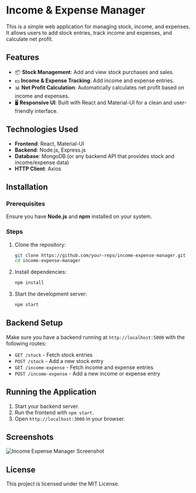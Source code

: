 # Income & Expense Manager

This is a simple web application for managing stock, income, and expenses. It allows users to add stock entries, track income and expenses, and calculate net profit.

## Features
- 📦 **Stock Management**: Add and view stock purchases and sales.
- 💵 **Income & Expense Tracking**: Add income and expense entries.
- 📊 **Net Profit Calculation**: Automatically calculates net profit based on income and expenses.
- 🖥 **Responsive UI**: Built with React and Material-UI for a clean and user-friendly interface.

## Technologies Used
- **Frontend**: React, Material-UI
- **Backend**: Node.js, Express.js
- **Database**: MongoDB (or any backend API that provides stock and income/expense data)
- **HTTP Client**: Axios

## Installation
### Prerequisites
Ensure you have **Node.js** and **npm** installed on your system.

### Steps
1. Clone the repository:
   ```sh
   git clone https://github.com/your-repo/income-expense-manager.git
   cd income-expense-manager
   ```
2. Install dependencies:
   ```sh
   npm install
   ```
3. Start the development server:
   ```sh
   npm start
   ```

## Backend Setup
Make sure you have a backend running at `http://localhost:5000` with the following routes:
- `GET /stock` - Fetch stock entries
- `POST /stock` - Add a new stock entry
- `GET /income-expense` - Fetch income and expense entries
- `POST /income-expense` - Add a new income or expense entry

## Running the Application
1. Start your backend server.
2. Run the frontend with `npm start`.
3. Open `http://localhost:3000` in your browser.

## Screenshots
![Income Expense Manager Screenshot](screenshot.png)

## License
This project is licensed under the MIT License.

